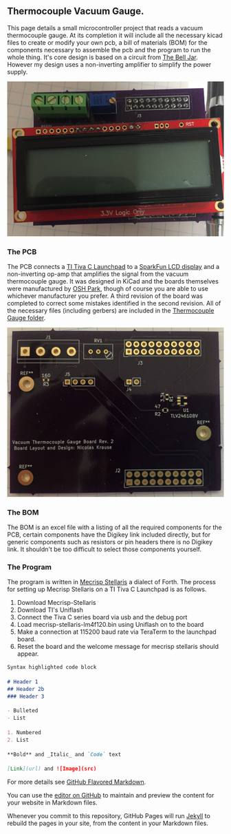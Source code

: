 ## Thermocouple Vacuum Gauge.

This page details a small microcontroller project that reads a vacuum thermocouple gauge. At its completion it will include all the necessary kicad files to create or modify your own pcb, a bill of materials (BOM) for the components necessary to assemble the pcb and the program to run the whole thing. It's core design is based on a circuit from [The Bell Jar](http://www.belljar.net/tcgauge.htm). However my design uses a non-inverting amplifier to simplify the power supply.

![Image of Assembled PCB](https://raw.githubusercontent.com/FuzzyBunnys/Thermocouple-Gauge-Sensor/gh-pages/IMG_1578.JPG)


### The PCB
The PCB connects a [TI Tiva C Launchpad](https://www.ti.com/tool/EK-TM4C123GXL) to a [SparkFun LCD display](https://www.sparkfun.com/products/16397) and a non-inverting op-amp that amplifies the signal from the vacuum thermocouple gauge. It was designed in KiCad and the boards themselves were manufactured by [OSH Park](https://oshpark.com/), though of course you are able to use whichever manufacturer you prefer. A third revision of the board was completed to correct some mistakes identified in the second revision. All of the necessary files (including gerbers) are included in the [Thermocouple Gauge folder](https://github.com/FuzzyBunnys/Thermocouple-Gauge-Sensor/tree/main/Thermocouple%20Gauge). 

![Image of PCB](https://raw.githubusercontent.com/FuzzyBunnys/Thermocouple-Gauge-Sensor/gh-pages/IMG_1577.png) 
### The BOM
The BOM is an excel file with a listing of all the required components for the PCB, certain components have the Digikey link included directly, but for generic components such as resistors or pin headers there is no Digikey link. It shouldn't be too difficult to select those components yourself.
### The Program
The program is written in [Mecrisp Stellaris](https://mecrisp-stellaris-folkdoc.sourceforge.io/) a dialect of Forth. The process for setting up Mecrisp Stellaris on a TI Tiva C Launchpad is as follows.
1.	Download Mecrisp-Stellaris
2.	Download TI's Uniflash
3.	Connect the Tiva C series board via usb and the debug port
4.	Load mecrisp-stellaris-lm4f120.bin using Uniflash on to the board
5.	Make a connection at 115200 baud rate via TeraTerm to the launchpad board.
6.	Reset the board and the welcome message for mecrisp stellaris should appear.


```markdown
Syntax highlighted code block

# Header 1
## Header 2b 
### Header 3

- Bulleted
- List

1. Numbered
2. List

**Bold** and _Italic_ and `Code` text

[Link](url) and ![Image](src)
```

For more details see [GitHub Flavored Markdown](https://guides.github.com/features/mastering-markdown/).



You can use the [editor on GitHub](https://github.com/FuzzyBunnys/Thermocouple-Gauge-Sensor/edit/gh-pages/index.md) to maintain and preview the content for your website in Markdown files.

Whenever you commit to this repository, GitHub Pages will run [Jekyll](https://jekyllrb.com/) to rebuild the pages in your site, from the content in your Markdown files.
